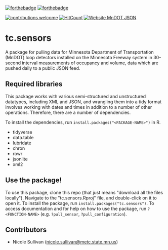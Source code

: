 [![forthebadge](https://forthebadge.com/images/badges/built-with-love.svg)](https://forthebadge.com) [![forthebadge](https://forthebadge.com/images/badges/60-percent-of-the-time-works-every-time.svg)](https://forthebadge.com)

[![contributions welcome](https://img.shields.io/badge/contributions-welcome-brightgreen.svg?style=flat)](https://github.com/dwyl/esta/issues) [![HitCount](http://hits.dwyl.io/sullivannicole/tcsensors.svg)](http://hits.dwyl.io/sullivannicole/tcsensors) [![Website MnDOT JSON](https://img.shields.io/website-up-down-green-red/http/shields.io.svg)](http://data.dot.state.mn.us:8080/trafdat/metro/2018/20181021/5474.c30.json)

<!-- badges: start --> 
<!---- use_badge(Maturing)
<!-- badges: end -->

# tc.sensors
A package for pulling data for Minnesota Department of Transportation (MnDOT) loop detectors installed on the Minnesota Freeway system in 30-second interval measurements of occupancy and volume, data which are pushed daily to a public JSON feed.

## Required libraries
This package works with various semi-structured and unstructured datatypes, including XML and JSON, and wrangling them into a tidy format involves working with dates and times in addition to a number of other operations.  Therefore, there are a number of dependencies.

To install the dependencies, run `install.packages("<PACKAGE-NAME>")` in R.

* tidyverse
* data.table
* lubridate
* chron
* rowr
* jsonlite
* xml2

## Use the package!

To use this package, clone this repo (that just means "download all the files locally").  Navigate to the "tc.sensors.Rproj" file, and double-click on it to open it.  To install the package, run `install.packages("tc.sensors")`.  To access documentation and for help on how to use the package, run `?<FUNCTION-NAME>` (e.g. `?pull_sensor`, `?pull_configuration`).

## Contributors
* Nicole Sullivan (nicole.sullivan@metc.state.mn.us)
